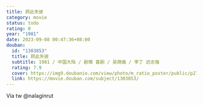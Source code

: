 ```yaml
---
title: 顾此失彼
category: movie
status: todo
rating: 0
year: "1981"
date: 2023-09-08 00:47:36+08:00
douban:
  id: "1303853"
  title: 顾此失彼
  subtitle: 1981 / 中国大陆 / 剧情 喜剧 / 吴荫循 / 李丁 迟志强
  rating: 7.9
  cover: https://img9.doubanio.com/view/photo/m_ratio_poster/public/p2706369616.jpg
  link: https://movie.douban.com/subject/1303853/
---
```


Via tw @nalaginrut
